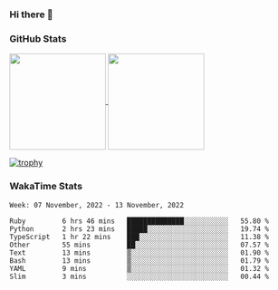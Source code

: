 ### Hi there 👋

### GitHub Stats

<a href="https://github.com/anuraghazra/github-readme-stats">
  <img align="center" height="170px" src="https://github-readme-stats.vercel.app/api/top-langs/?username=tksfjt1024&layout=compact&count_private=true&show_icons=true&show_icons=true&theme=graywhite" />
</a>
<a href="https://github.com/anuraghazra/github-readme-stats">
  <img align="center" height="170px" src="https://github-readme-stats.vercel.app/api?username=tksfjt1024&count_private=true&show_icons=true&show_icons=true&theme=graywhite" />
</a>

[![trophy](https://github-profile-trophy.vercel.app/?username=tksfjt1024)](https://github.com/ryo-ma/github-profile-trophy)

### WakaTime Stats

<!--START_SECTION:waka-->
```text
Week: 07 November, 2022 - 13 November, 2022

Ruby         6 hrs 46 mins   ██████████████░░░░░░░░░░░   55.80 % 
Python       2 hrs 23 mins   █████░░░░░░░░░░░░░░░░░░░░   19.74 % 
TypeScript   1 hr 22 mins    ███░░░░░░░░░░░░░░░░░░░░░░   11.38 % 
Other        55 mins         ██░░░░░░░░░░░░░░░░░░░░░░░   07.57 % 
Text         13 mins         ▒░░░░░░░░░░░░░░░░░░░░░░░░   01.90 % 
Bash         13 mins         ▒░░░░░░░░░░░░░░░░░░░░░░░░   01.79 % 
YAML         9 mins          ▒░░░░░░░░░░░░░░░░░░░░░░░░   01.32 % 
Slim         3 mins          ░░░░░░░░░░░░░░░░░░░░░░░░░   00.44 % 
```
<!--END_SECTION:waka-->
